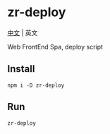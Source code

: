 # zr-deploy
[中文](./README_zh.md) | 英文

Web FrontEnd Spa, deploy script

## Install
```shell
npm i -D zr-deploy
```

## Run
```shell
zr-deploy
```
